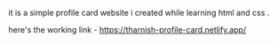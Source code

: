 it is a simple profile card website i created while learning html and css .

here's the working link - https://tharnish-profile-card.netlify.app/
